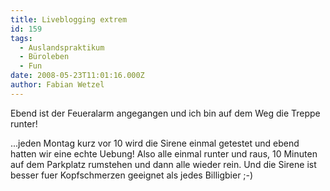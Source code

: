 ```yaml
---
title: Liveblogging extrem
id: 159
tags:
  - Auslandspraktikum
  - Büroleben
  - Fun
date: 2008-05-23T11:01:16.000Z
author: Fabian Wetzel
---
```


Ebend ist der Feueralarm angegangen und ich bin auf dem Weg die Treppe runter!

...jeden Montag kurz vor 10 wird die Sirene einmal getestet und ebend hatten wir eine echte Uebung! Also alle einmal runter und raus, 10 Minuten auf dem Parkplatz rumstehen und dann alle wieder rein. Und die Sirene ist besser fuer Kopfschmerzen geeignet als jedes Billigbier ;-)

